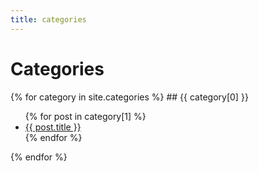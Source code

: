 ```yaml
---
title: categories
---
```


<h1>Categories</h1>
{% for category in site.categories %}
## {{ category[0] }}
<ul>
  {% for post in category[1] %}
  <li><a href="{{ post.url }}">{{ post.title }}</a></li>
  {% endfor %}
</ul>
{% endfor %}
